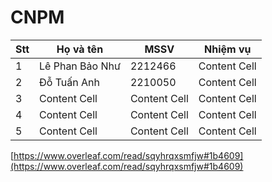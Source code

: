 # CNPM  

| Stt  | Họ và tên | MSSV | Nhiệm vụ |
| ------------- | ------------- | ------------- | ------------- |
| 1  | Lê Phan Bảo Như  | 2212466  | Content Cell  | 
| 2  | Đỗ Tuấn Anh| 2210050 | Content Cell  | 
| 3  | Content Cell  | Content Cell  | Content Cell  | 
| 4  | Content Cell  | Content Cell  | Content Cell  | 
| 5  | Content Cell  | Content Cell  | Content Cell  | 

[https://www.overleaf.com/read/sqyhrqxsmfjw#1b4609](https://www.overleaf.com/read/sqyhrqxsmfjw#1b4609)
